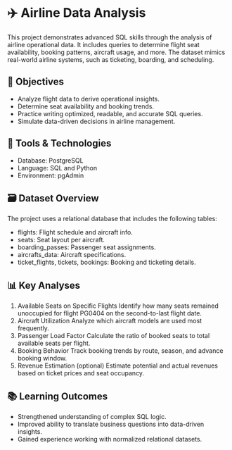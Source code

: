 # ✈️ Airline Data Analysis
This project demonstrates advanced SQL skills through the analysis of airline operational data. It includes queries to determine flight seat availability, booking patterns, aircraft usage, and more. The dataset mimics real-world airline systems, such as ticketing, boarding, and scheduling.

## 📌 Objectives
* Analyze flight data to derive operational insights.
* Determine seat availability and booking trends.
* Practice writing optimized, readable, and accurate SQL queries.
* Simulate data-driven decisions in airline management.

## 🧰 Tools & Technologies
* Database: PostgreSQL
* Language: SQL and Python
* Environment: pgAdmin

## 🗃️ Dataset Overview
The project uses a relational database that includes the following tables:
* flights: Flight schedule and aircraft info.
* seats: Seat layout per aircraft.
* boarding_passes: Passenger seat assignments.
* aircrafts_data: Aircraft specifications.
* ticket_flights, tickets, bookings: Booking and ticketing details.

## 📊 Key Analyses
1. Available Seats on Specific Flights
   Identify how many seats remained unoccupied for flight PG0404 on the second-to-last flight date.
2. Aircraft Utilization
   Analyze which aircraft models are used most frequently.
3. Passenger Load Factor
   Calculate the ratio of booked seats to total available seats per flight.
4. Booking Behavior
   Track booking trends by route, season, and advance booking window.
5. Revenue Estimation (optional)
   Estimate potential and actual revenues based on ticket prices and seat occupancy.

## 📚 Learning Outcomes
* Strengthened understanding of complex SQL logic.
* Improved ability to translate business questions into data-driven insights.
* Gained experience working with normalized relational datasets.

